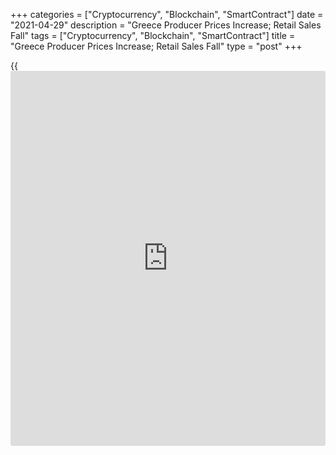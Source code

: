 +++
categories = ["Cryptocurrency", "Blockchain", "SmartContract"]
date = "2021-04-29"
description = "Greece Producer Prices Increase; Retail Sales Fall"
tags = ["Cryptocurrency", "Blockchain", "SmartContract"]
title = "Greece Producer Prices Increase; Retail Sales Fall"
type = "post"
+++

{{<iframe id="large-banner" src="https://www.bounty.group/#slide=6.0" width="100%" height="600" scrolling="no" style="border: 0px solid rgb(216, 221, 230); border-radius: 3px;">}}

Greece producer prices increased in March, data from the Hellenic
Statistical Authority showed on Tuesday.

The producer prices rose 9.1 percent year-on-year in March, after
remaining unchanged in February.

On an annual basis, producer prices in the domestic market increased by
6.8 percent and those of non-domestic market gained 17.1 percent in
March.

Among the main industrial groupings, prices for energy accelerated 18.4
percent in March and those of intermediate goods surged 3.3 percent.

Prices for capital goods grew 1.7 percent. Prices for durable goods and
non-durable goods gained 0.3 percent and 0.2 percent, respectively.

On a monthly basis, producer prices gained 1.1 percent in March, after a
3.3 percent rise in the prior month.

Separate data from the statistical office showed that the retail sales
turnover declined 3.0 percent yearly in February, following 3.8 percent
fall in January.

On a month-on-month basis, retail sales rose 0.3 percent in February.

For comments and feedback [contact](https://www.playgroundfx.com/contact/): editorial@rtt[news](https://www.letsplayfx.com/blog/forex-news-website/).com

[Economic News][1]

 **What parts of the world are seeing the best (and worst) economic
performances lately? Click[here][2] to check out our [Econ Scorecard][2]
and find out! See up-to-the-moment [ranking](https://www.playgroundfx.com/blog/crypto-exchange-ranking/)s for the best and worst
performers in [GDP][3], [unemployment rate][4], [inflation][5] and much
more.**

   1. www.rtt[news](https://www.letsplayfx.com/blog/forex-news-website/).com/Content/EconomicNews.aspx
   2. www.rtt[news](https://www.letsplayfx.com/blog/forex-news-website/).com/economic-scorecard/world-rank/industrial-production/highest-performance.aspx
   3. www.rtt[news](https://www.letsplayfx.com/blog/forex-news-website/).com/economic-scorecard/world-rank/GDP/highest-performance.aspx
   4. www.rtt[news](https://www.letsplayfx.com/blog/forex-news-website/).com/economic-scorecard/world-rank/unemployment-rate/lowest-performance.aspx
   5. www.rtt[news](https://www.letsplayfx.com/blog/forex-news-website/).com/economic-scorecard/world-rank/CPI/highest-performance.aspx
